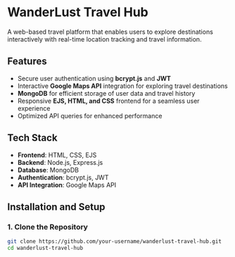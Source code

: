 # **WanderLust Travel Hub**  

A web-based travel platform that enables users to explore destinations interactively with real-time location tracking and travel information.  

## **Features**  
- Secure user authentication using **bcrypt.js** and **JWT**  
- Interactive **Google Maps API** integration for exploring travel destinations  
- **MongoDB** for efficient storage of user data and travel history  
- Responsive **EJS, HTML, and CSS** frontend for a seamless user experience  
- Optimized API queries for enhanced performance  

## **Tech Stack**  
- **Frontend**: HTML, CSS, EJS  
- **Backend**: Node.js, Express.js  
- **Database**: MongoDB  
- **Authentication**: bcrypt.js, JWT  
- **API Integration**: Google Maps API  

## **Installation and Setup**  

### **1. Clone the Repository**  
```bash
git clone https://github.com/your-username/wanderlust-travel-hub.git
cd wanderlust-travel-hub


